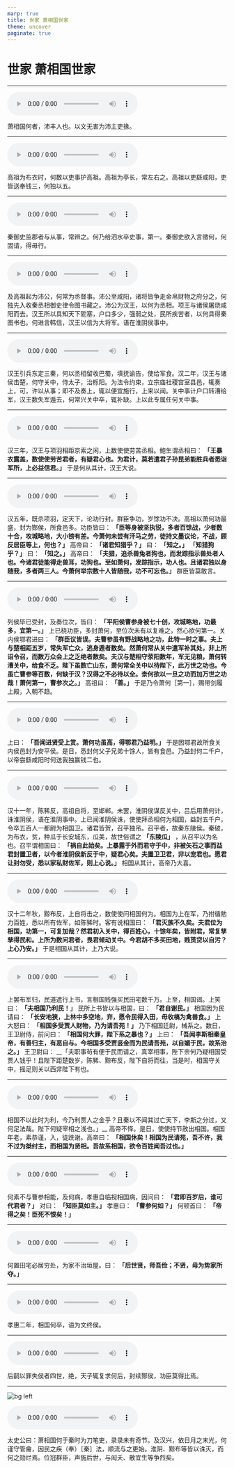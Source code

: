 ```yaml
---
marp: true
title: 世家 萧相国世家
theme: uncover
paginate: true
---
```


# 世家 萧相国世家

---

![](assets/audios/053/1.mp3)

萧相国何者，沛丰人也。以文无害为沛主吏掾。

---

![](assets/audios/053/2.mp3)

高祖为布衣时，何数以吏事护高祖。高祖为亭长，常左右之。高祖以吏繇咸阳，吏皆送奉钱三，何独以五。

---

![](assets/audios/053/3.mp3)

秦御史监郡者与从事，常辨之。何乃给泗水卒史事，第一。秦御史欲入言徵何，何固请，得毋行。

---

![](assets/audios/053/4.mp3)

及高祖起为沛公，何常为丞督事。沛公至咸阳，诸将皆争走金帛财物之府分之，何独先入收秦丞相御史律令图书藏之。沛公为汉王，以何为丞相。项王与诸侯屠烧咸阳而去。汉王所以具知天下阸塞，户口多少，强弱之处，民所疾苦者，以何具得秦图书也。何进言韩信，汉王以信为大将军。语在淮阴侯事中。

---

![](assets/audios/053/5.mp3)

汉王引兵东定三秦，何以丞相留收巴蜀，填抚谕告，使给军食。汉二年，汉王与诸侯击楚，何守关中，侍太子，治栎阳。为法令约束，立宗庙社稷宫室县邑，辄奏上，可，许以从事；即不及奏上，辄以便宜施行，上来以闻。关中事计户口转漕给军，汉王数失军遁去，何常兴关中卒，辄补缺。上以此专属任何关中事。

---

![](assets/audios/053/6.mp3)

汉三年，汉王与项羽相距京索之闲，上数使使劳苦丞相。鲍生谓丞相曰： __「王暴衣露盖，数使使劳苦君者，有疑君心也。为君计，莫若遣君子孙昆弟能胜兵者悉诣军所，上必益信君。」__ 于是何从其计，汉王大说。

---

![](assets/audios/053/7.mp3)

汉五年，既杀项羽，定天下，论功行封。群臣争功，岁馀功不决。高祖以萧何功最盛，封为酂侯，所食邑多。功臣皆曰： __「臣等身被坚执锐，多者百馀战，少者数十合，攻城略地，大小镑有差。今萧何未尝有汗马之劳，徒持文墨议论，不战，顾反居臣等上，何也？」__ 高帝曰： __「诸君知猎乎？」__ 曰： __「知之。」__  __「知猎狗乎？」__ 曰： __「知之。」__ 高帝曰： __「夫猎，追杀兽兔者狗也，而发踪指示兽处者人也。今诸君徒能得走兽耳，功狗也。至如萧何，发踪指示，功人也。且诸君独以身随我，多者两三人。今萧何举宗数十人皆随我，功不可忘也。」__ 群臣皆莫敢言。

---

![](assets/audios/053/8.mp3)

列侯毕已受封，及奏位次，皆曰： __「平阳侯曹参身被七十创，攻城略地，功最多，宜第一。」__ 上已桡功臣，多封萧何，至位次未有以复难之，然心欲何第一。关内侯鄂君进曰： __「群臣议皆误。夫曹参虽有野战略地之功，此特一时之事。夫上与楚相距五岁，常失军亡众，逃身遁者数矣。然萧何常从关中遣军补其处，非上所诏令召，而数万众会上之乏绝者数矣。夫汉与楚相守荥阳数年，军无见粮，萧何转漕关中，给食不乏。陛下虽数亡山东，萧何常全关中以待陛下，此万世之功也。今虽亡曹参等百数，何缺于汉？汉得之不必待以全。柰何欲以一旦之功而加万世之功哉！萧何第一，曹参次之。」__ 高祖曰： __「善。」__ 于是乃令萧何［第一］，赐带剑履上殿，入朝不趋。

---

![](assets/audios/053/9.mp3)

上曰： __「吾闻进贤受上赏。萧何功虽高，得鄂君乃益明。」__ 于是因鄂君故所食关内侯邑封为安平侯。是日，悉封何父子兄弟十馀人，皆有食邑。乃益封何二千户，以帝尝繇咸阳时何送我独赢钱二也。

---

![](assets/audios/053/10.mp3)

汉十一年，陈豨反，高祖自将，至邯郸。未罢，淮阴侯谋反关中，吕后用萧何计，诛淮阴侯，语在淮阴事中。上已闻淮阴侯诛，使使拜丞相何为相国，益封五千户，令卒五百人一都尉为相国卫。诸君皆贺，召平独吊。召平者，故秦东陵侯。秦破，为布衣，贫，种瓜于长安城东，瓜美，故世俗谓之 __「东陵瓜」__ ，从召平以为名也。召平谓相国曰： __「祸自此始矣。上暴露于外而君守于中，非被矢石之事而益君封置卫者，以今者淮阴侯新反于中，疑君心矣。夫置卫卫君，非以宠君也。愿君让封勿受，悉以家私财佐军，则上心说。」__ 相国从其计，高帝乃大喜。

---

![](assets/audios/053/11.mp3)

汉十二年秋，黥布反，上自将击之，数使使问相国何为。相国为上在军，乃拊循勉力百姓，悉以所有佐军，如陈豨时。客有说相国曰： __「君灭族不久矣。夫君位为相国，功第一，可复加哉？然君初入关中，得百姓心，十馀年矣，皆附君，常复孳孳得民和。上所为数问君者，畏君倾动关中。今君胡不多买田地，贱贳贷以自污？上心乃安。」__ 于是相国从其计，上乃大说。

---

![](assets/audios/053/12.mp3)

上罢布军归，民道遮行上书，言相国贱强买民田宅数千万。上至，相国谒。上笑曰： __「夫相国乃利民！」__ 民所上书皆以与相国，曰： __「君自谢民。」__ 相国因为民请曰： __「长安地狭，上林中多空地，弃，愿令民得入田，毋收槁为禽兽食。」__ 上大怒曰： __「相国多受贾人财物，乃为请吾苑！」__ 乃下相国廷尉，械系之。数日，王卫尉侍，前问曰： __「相国何大罪，陛下系之暴也？」__ 上曰： __「吾闻李斯相秦皇帝，有善归主，有恶自与。今相国多受贾竖金而为民请吾苑，以自媚于民，故系治之。」__ 王卫尉曰： __「夫职事茍有便于民而请之，真宰相事，陛下柰何乃疑相国受贾人钱乎！且陛下距楚数岁，陈豨、黥布反，陛下自将而往，当是时，相国守关中，摇足则关以西非陛下有也。

---

![](assets/audios/053/13.mp3)

相国不以此时为利，今乃利贾人之金乎？且秦以不闻其过亡天下，李斯之分过，又何足法哉。陛下何疑宰相之浅也。」__ 高帝不怿。是日，使使持节赦出相国。相国年老，素恭谨，入，徒跣谢。高帝曰： __「相国休矣！相国为民请苑，吾不许，我不过为桀纣主，而相国为贤相。吾故系相国，欲令百姓闻吾过也。」__

---

![](assets/audios/053/14.mp3)

何素不与曹参相能，及何病，孝惠自临视相国病，因问曰： __「君即百岁后，谁可代君者？」__ 对曰： __「知臣莫如主。」__ 孝惠曰： __「曹参何如？」__ 何顿首曰： __「帝得之矣！臣死不恨矣！」__

---

![](assets/audios/053/15.mp3)

何置田宅必居穷处，为家不治垣屋。曰： __「后世贤，师吾俭；不贤，毋为势家所夺。」__

---

![](assets/audios/053/16.mp3)

孝惠二年，相国何卒，谥为文终侯。

---

![](assets/audios/053/17.mp3)

后嗣以罪失侯者四世，绝，天子辄复求何后，封续酂侯，功臣莫得比焉。

---

![bg left](assets/images/simaqian.jpg)

![](assets/audios/053/18.mp3)

太史公曰：萧相国何于秦时为刀笔吏，录录未有奇节。及汉兴，依日月之末光，何谨守管龠，因民之疾（奉）［秦］法，顺流与之更始。淮阴、黥布等皆以诛灭，而何之勋烂焉。位冠群臣，声施后世，与闳夭、散宜生等争烈矣。